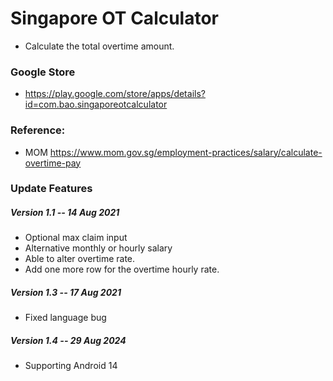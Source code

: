# Singapore OT Calculator
- Calculate the total overtime amount.

### Google Store
- https://play.google.com/store/apps/details?id=com.bao.singaporeotcalculator

### Reference:
- MOM https://www.mom.gov.sg/employment-practices/salary/calculate-overtime-pay

### Update Features
##### Version 1.1 -- 14 Aug 2021
- Optional max claim input
- Alternative monthly or hourly salary
- Able to alter overtime rate.
- Add one more row for the overtime hourly rate.

##### Version 1.3 -- 17 Aug 2021
- Fixed language bug

##### Version 1.4 -- 29 Aug 2024
- Supporting Android 14

